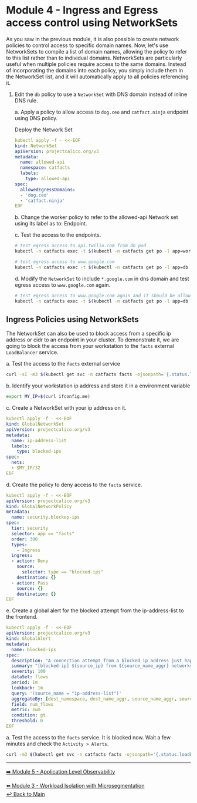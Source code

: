 # Module 4 - Ingress and Egress access control using NetworkSets

As you saw in the previous module, it is also possible to create network policies to control access to specific domain names. Now, let's use NetworkSets to compile a list of domain names, allowing the policy to refer to this list rather than to individual domains. NetworkSets are particularly useful when multiple policies require access to the same domains. Instead of incorporating the domains into each policy, you simply include them in the NetworkSet list, and it will automatically apply to all policies referencing it.

1. Edit the `db` policy to use a `NetworkSet` with DNS domain instead of inline DNS rule.

   a. Apply a policy to allow access to `dog.ceo`  and `catfact.ninja` endpoint using DNS policy.

   Deploy the Network Set

   ```yaml
   kubectl apply -f - <<-EOF
   kind: NetworkSet
   apiVersion: projectcalico.org/v3
   metadata:
     name: allowed-api
     namespace: catfacts
     labels: 
       type: allowed-api
   spec:
     allowedEgressDomains:
     - 'dog.ceo'
     - 'catfact.ninja'
   EOF
   ```

   b. Change the worker policy to refer to the allowed-api Network set using its label as to: Endpoint.



   c. Test the access to the endpoints.

   ```bash
   # test egress access to api.twilio.com from db pod
   kubectl -n catfacts exec -t $(kubectl -n catfacts get po -l app=worker -ojsonpath='{.items[0].metadata.name}') -- sh -c 'curl -m3 -skI https://dog.ceo 2>/dev/null | grep -i http'
   ```

   ```bash
   # test egress access to www.google.com
   kubectl -n catfacts exec -t $(kubectl -n catfacts get po -l app=db -ojsonpath='{.items[0].metadata.name}') -- sh -c 'curl -m3 -skI https://www.google.com 2>/dev/null | grep HTTP'
   ```

   d. Modify the `NetworkSet` to include `*.google.com` in dns domain and test egress access to ```www.google.com``` again.

   ```bash
   # test egress access to www.google.com again and it should be allowed.
   kubectl -n catfacts exec -t $(kubectl -n catfacts get po -l app=db -ojsonpath='{.items[0].metadata.name}') -- sh -c 'curl -m3 -skI https://www.google.com 2>/dev/null | grep HTTP'
   ```

## Ingress Policies using NetworkSets

The NetworkSet can also be used to block access from a specific ip address or cidr to an endpoint in your cluster. To demonstrate it, we are going to block the access from your workstation to the ```facts``` external ```LoadBalancer``` service.

   a. Test the access to the ```facts``` external service

   ```bash
   curl -sI -m3 $(kubectl get svc -n catfacts facts -ojsonpath='{.status.loadBalancer.ingress[0].hostname}') | grep -i http
   ```

   b. Identify your workstation ip address and store it in a environment variable

   ```bash
   export MY_IP=$(curl ifconfig.me)
   ```

   c. Create a NetworkSet with your ip address on it.

   ```yaml
   kubectl apply -f - <<-EOF
   kind: GlobalNetworkSet
   apiVersion: projectcalico.org/v3
   metadata:
     name: ip-address-list
     labels: 
       type: blocked-ips
   spec:
     nets:
     - $MY_IP/32
   EOF
   ```

   d. Create the policy to deny access to the ```facts``` service.

   ```yaml
   kubectl apply -f - <<-EOF
   apiVersion: projectcalico.org/v3
   kind: GlobalNetworkPolicy
   metadata:
     name: security.blockep-ips
   spec:
     tier: security
     selector: app == "facts"
     order: 300
     types:
       - Ingress
     ingress:
     - action: Deny
       source:
         selector: type == "blocked-ips"
       destination: {}
     - action: Pass
       source: {}
       destination: {}
   EOF
   ```

   e. Create a global alert for the blocked attempt from the ip-address-list to the frontend.

   ```yaml
   kubectl apply -f - <<-EOF   
   apiVersion: projectcalico.org/v3
   kind: GlobalAlert
   metadata:
     name: blocked-ips
   spec:
     description: "A connection attempt from a blocked ip address just happened."
     summary: "[blocked-ip] ${source_ip} from ${source_name_aggr} networkset attempted to access ${dest_namespace}/${dest_name_aggr}"
     severity: 100
     dataSet: flows
     period: 1m
     lookback: 1m
     query: '(source_name = "ip-address-list")'
     aggregateBy: [dest_namespace, dest_name_aggr, source_name_aggr, source_ip]
     field: num_flows
     metric: sum
     condition: gt
     threshold: 0
   EOF
   ```

   a. Test the access to the ```facts``` service. It is blocked now. Wait a few minutes and check the `Activity > Alerts`.

   ```bash
   curl -m3 $(kubectl get svc -n catfacts facts -ojsonpath='{.status.loadBalancer.ingress[0].hostname}')
   ```

---

[:arrow_right: Module 5 - Application Level Observability](module-5-application-observability.md)  

[:arrow_left: Module 3 - Workload Isolation with Microsegmentation](module-3-wkload-isolation.md)  
[:leftwards_arrow_with_hook: Back to Main](../README.md)  
